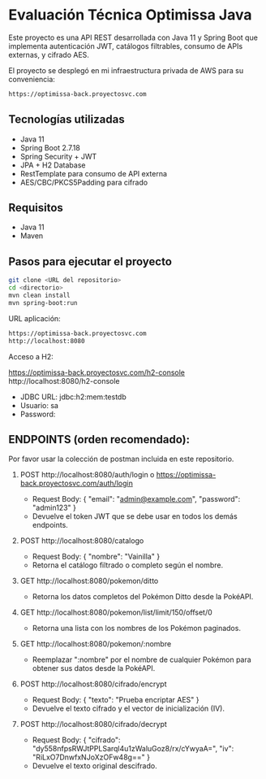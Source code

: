 # Evaluación Técnica Optimissa Java 

Este proyecto es una API REST desarrollada con Java 11 y Spring Boot que implementa autenticación JWT, catálogos filtrables, consumo de APIs externas, y cifrado AES.

El proyecto se desplegó en mi infraestructura privada de AWS para su conveniencia:

```bash
https://optimissa-back.proyectosvc.com
```

## Tecnologías utilizadas

- Java 11
- Spring Boot 2.7.18
- Spring Security + JWT
- JPA + H2 Database
- RestTemplate para consumo de API externa
- AES/CBC/PKCS5Padding para cifrado

## Requisitos

- Java 11
- Maven

## Pasos para ejecutar el proyecto

```bash
git clone <URL del repositorio>
cd <directorio>
mvn clean install
mvn spring-boot:run
```

URL aplicación:

```bash
https://optimissa-back.proyectosvc.com
http://localhost:8080
```


Acceso a H2:

https://optimissa-back.proyectosvc.com/h2-console
http://localhost:8080/h2-console

- JDBC URL: jdbc:h2:mem:testdb
- Usuario: sa
- Password: 


## ENDPOINTS (orden recomendado):

Por favor usar la colección de postman incluida en este repositorio.

1. POST http://localhost:8080/auth/login o https://optimissa-back.proyectosvc.com/auth/login
   - Request Body:
     { "email": "admin@example.com", "password": "admin123" }
   - Devuelve el token JWT que se debe usar en todos los demás endpoints.

2. POST http://localhost:8080/catalogo
   - Request Body:
     {
       "nombre": "Vainilla"
     }
   - Retorna el catálogo filtrado o completo según el nombre.

3. GET http://localhost:8080/pokemon/ditto
   - Retorna los datos completos del Pokémon Ditto desde la PokéAPI.

4. GET http://localhost:8080/pokemon/list/limit/150/offset/0
   - Retorna una lista con los nombres de los Pokémon paginados.

5. GET http://localhost:8080/pokemon/:nombre
   - Reemplazar ":nombre" por el nombre de cualquier Pokémon para obtener sus datos desde la PokéAPI.

6. POST http://localhost:8080/cifrado/encrypt
   - Request Body:
     { "texto": "Prueba encriptar AES" }
   - Devuelve el texto cifrado y el vector de inicialización (IV).

7. POST http://localhost:8080/cifrado/decrypt
   - Request Body:
     {
       "cifrado": "dy558nfpsRWJtPPLSarql4u1zWaluGoz8/rx/cYwyaA=",
       "iv": "RiLxO7DnwfxNJoXzOFw48g=="
     }
   - Devuelve el texto original descifrado.
